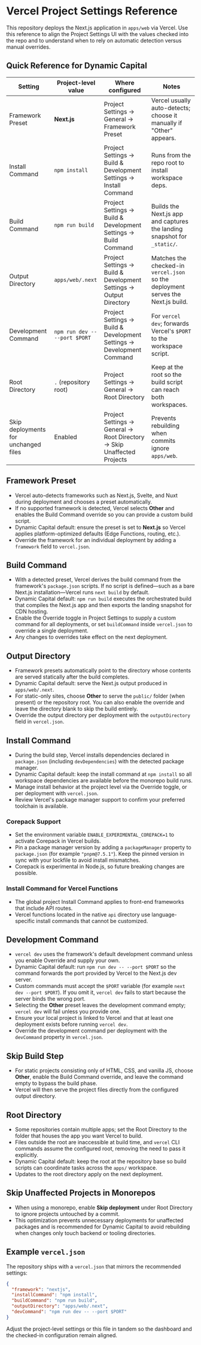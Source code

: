# Vercel Project Settings Reference

This repository deploys the Next.js application in `apps/web` via Vercel. Use
this reference to align the Project Settings UI with the values checked into the
repo and to understand when to rely on automatic detection versus manual
overrides.

## Quick Reference for Dynamic Capital

| Setting                              | Project-level value           | Where configured                                                       | Notes                                                                            |
| ------------------------------------ | ----------------------------- | ---------------------------------------------------------------------- | -------------------------------------------------------------------------------- |
| Framework Preset                     | **Next.js**                   | Project Settings → General → Framework Preset                          | Vercel usually auto-detects; choose it manually if "Other" appears.              |
| Install Command                      | `npm install`                 | Project Settings → Build & Development Settings → Install Command      | Runs from the repo root to install workspace deps.                               |
| Build Command                        | `npm run build`               | Project Settings → Build & Development Settings → Build Command        | Builds the Next.js app and captures the landing snapshot for `_static/`.         |
| Output Directory                     | `apps/web/.next`              | Project Settings → Build & Development Settings → Output Directory     | Matches the checked-in `vercel.json` so the deployment serves the Next.js build. |
| Development Command                  | `npm run dev -- --port $PORT` | Project Settings → Build & Development Settings → Development Command  | For `vercel dev`; forwards Vercel's `$PORT` to the workspace script.             |
| Root Directory                       | `.` (repository root)         | Project Settings → General → Root Directory                            | Keep at the root so the build script can reach both workspaces.                  |
| Skip deployments for unchanged files | Enabled                       | Project Settings → General → Root Directory → Skip Unaffected Projects | Prevents rebuilding when commits ignore `apps/web`.                              |

## Framework Preset

- Vercel auto-detects frameworks such as Next.js, Svelte, and Nuxt during
  deployment and chooses a preset automatically.
- If no supported framework is detected, Vercel selects **Other** and enables
  the Build Command override so you can provide a custom build script.
- Dynamic Capital default: ensure the preset is set to **Next.js** so Vercel
  applies platform-optimized defaults (Edge Functions, routing, etc.).
- Override the framework for an individual deployment by adding a `framework`
  field to `vercel.json`.

## Build Command

- With a detected preset, Vercel derives the build command from the framework's
  `package.json` scripts. If no script is defined—such as a bare Next.js
  installation—Vercel runs `next build` by default.
- Dynamic Capital default: `npm run build` executes the orchestrated build that
  compiles the Next.js app and then exports the landing snapshot for CDN
  hosting.
- Enable the Override toggle in Project Settings to supply a custom command for
  all deployments, or set `buildCommand` inside `vercel.json` to override a
  single deployment.
- Any changes to overrides take effect on the next deployment.

## Output Directory

- Framework presets automatically point to the directory whose contents are
  served statically after the build completes.
- Dynamic Capital default: serve the Next.js output produced in
  `apps/web/.next`.
- For static-only sites, choose **Other** to serve the `public/` folder (when
  present) or the repository root. You can also enable the override and leave
  the directory blank to skip the build entirely.
- Override the output directory per deployment with the `outputDirectory` field
  in `vercel.json`.

## Install Command

- During the build step, Vercel installs dependencies declared in `package.json`
  (including `devDependencies`) with the detected package manager.
- Dynamic Capital default: keep the install command at `npm install` so all
  workspace dependencies are available before the monorepo build runs.
- Manage install behavior at the project level via the Override toggle, or per
  deployment with `vercel.json`.
- Review Vercel's package manager support to confirm your preferred toolchain is
  available.

### Corepack Support

- Set the environment variable `ENABLE_EXPERIMENTAL_COREPACK=1` to activate
  Corepack in Vercel builds.
- Pin a package manager version by adding a `packageManager` property to
  `package.json` (for example `"pnpm@7.5.1"`). Keep the pinned version in sync
  with your lockfile to avoid install mismatches.
- Corepack is experimental in Node.js, so future breaking changes are possible.

### Install Command for Vercel Functions

- The global project Install Command applies to front-end frameworks that
  include API routes.
- Vercel functions located in the native `api` directory use language-specific
  install commands that cannot be customized.

## Development Command

- `vercel dev` uses the framework's default development command unless you
  enable Override and supply your own.
- Dynamic Capital default: run `npm run dev -- --port $PORT` so the command
  forwards the port provided by Vercel to the Next.js dev server.
- Custom commands must accept the `$PORT` variable (for example
  `next dev --port $PORT`). If you omit it, `vercel dev` fails to start because
  the server binds the wrong port.
- Selecting the **Other** preset leaves the development command empty;
  `vercel dev` will fail unless you provide one.
- Ensure your local project is linked to Vercel and that at least one deployment
  exists before running `vercel dev`.
- Override the development command per deployment with the `devCommand` property
  in `vercel.json`.

## Skip Build Step

- For static projects consisting only of HTML, CSS, and vanilla JS, choose
  **Other**, enable the Build Command override, and leave the command empty to
  bypass the build phase.
- Vercel will then serve the project files directly from the configured output
  directory.

## Root Directory

- Some repositories contain multiple apps; set the Root Directory to the folder
  that houses the app you want Vercel to build.
- Files outside the root are inaccessible at build time, and `vercel` CLI
  commands assume the configured root, removing the need to pass it explicitly.
- Dynamic Capital default: keep the root at the repository base so build scripts
  can coordinate tasks across the `apps/` workspace.
- Updates to the root directory apply on the next deployment.

## Skip Unaffected Projects in Monorepos

- When using a monorepo, enable **Skip deployment** under Root Directory to
  ignore projects untouched by a commit.
- This optimization prevents unnecessary deployments for unaffected packages and
  is recommended for Dynamic Capital to avoid rebuilding when changes only touch
  backend or tooling directories.

## Example `vercel.json`

The repository ships with a `vercel.json` that mirrors the recommended settings:

```json
{
  "framework": "nextjs",
  "installCommand": "npm install",
  "buildCommand": "npm run build",
  "outputDirectory": "apps/web/.next",
  "devCommand": "npm run dev -- --port $PORT"
}
```

Adjust the project-level settings or this file in tandem so the dashboard and
the checked-in configuration remain aligned.
